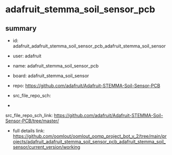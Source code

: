 # adafruit_stemma_soil_sensor_pcb
 
## summary 
* id: adafruit_adafruit_stemma_soil_sensor_pcb_adafruit_stemma_soil_sensor
* user: adafruit
* name: adafruit_stemma_soil_sensor_pcb
* board: adafruit_stemma_soil_sensor
* repo: https://github.com/adafruit/Adafruit-STEMMA-Soil-Sensor-PCB



* src_file_repo_sch: 
*
 src_file_repo_sch_link: https://github.com/adafruit/Adafruit-STEMMA-Soil-Sensor-PCB/tree/master/
* full details link: https://github.com/oomlout/oomlout_oomp_project_bot_v_2/tree/main/projects/adafruit_adafruit_stemma_soil_sensor_pcb_adafruit_stemma_soil_sensor/current_version/working  






